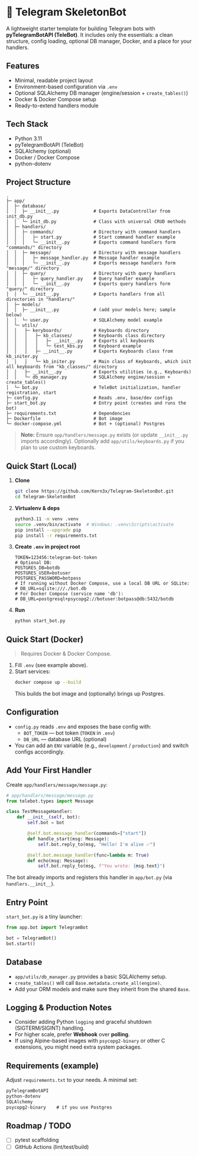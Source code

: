 # 🚀 Telegram SkeletonBot

A lightweight starter template for building Telegram bots with **pyTelegramBotAPI (TeleBot)**. It includes only the essentials: a clean structure, config loading, optional DB manager, Docker, and a place for your handlers.

## Features
- Minimal, readable project layout
- Environment-based configuration via `.env`
- Optional SQLAlchemy DB manager (engine/session + `create_tables()`)
- Docker & Docker Compose setup
- Ready-to-extend handlers module

## Tech Stack
- Python 3.11
- pyTelegramBotAPI (TeleBot)
- SQLAlchemy (optional)
- Docker / Docker Compose
- python-dotenv

## Project Structure
```
.
├─ app/
│  ├─ database/
│  │  ├─ __init__.py             # Exports DataController from init_db.py
│  │  └─ init_db.py              # Class with universal CRUD methods
│  ├─ handlers/
│  │  ├─ commands/               # Directory with command handlers
│  │  │   ├─ start.py            # Start command handler example
│  │  │   └─ __init__.py         # Exports command handlers form "commands/" directory
│  │  ├─ message/                # Directory with message handlers
│  │  │   ├─ message_handler.py  # Message handler example
│  │  │   └─ __init__.py         # Exports message handlers form "message/" directory
│  │  ├─ query/                  # Directory with query handlers
│  │  │   ├─ query_handler.py    # Query handler example
│  │  │   └─ __init__.py         # Exports query handlers form "query/" directory
│  │  └─ __init__.py             # Exports handlers from all directories in "handlers/"
│  ├─ models/
│  │  ├─ __init__.py             # (add your models here; sample below)
│  │  └─ user.py                 # SQLAlchemy model example
│  └─ utils/
│  │   ├─ keryboards/            # Keyboards directory
│  │   │   ├─ kb_classes/        # Keyboards class directory
│  │   │   │   ├─ __init__.py    # Exports all keyboards
│  │   │   │   └─ test_kbs.py    # Keyboard example
│  │   │   ├─ __init__.py        # Exports Keyboards class from kb_initer.py
│  │   │   └─ kb_initer.py       # Main class of Keyboards, which init all keyboards from "kb_classes/" directory 
│  │   ├─ __init__.py            # Exports utilities (e.g., Keyboards)
│  │   └─ db_manager.py          # SQLAlchemy engine/session + create_tables()
│  └─ bot.py                     # TeleBot initialization, handler registration, start
├─ config.py                     # Reads .env, base/dev configs
├─ start_bot.py                  # Entry point (creates and runs the bot)
├─ requirements.txt              # Dependencies
├─ Dockerfile                    # Bot image
└─ docker-compose.yml            # Bot + (optional) Postgres
```

> **Note:** Ensure `app/handlers/message.py` exists (or update `__init__.py` imports accordingly). Optionally add `app/utils/keyboards.py` if you plan to use custom keyboards.

## Quick Start (Local)
1. **Clone**
   ```bash
   git clone https://github.com/Kern3x/Telegram-SkeletonBot.git
   cd Telegram-SkeletonBot
   ```

2. **Virtualenv & deps**
   ```bash
   python3.11 -m venv .venv
   source .venv/bin/activate  # Windows: .venv\Scripts\activate
   pip install --upgrade pip
   pip install -r requirements.txt
   ```

3. **Create `.env` in project root**
   ```dotenv
   TOKEN=123456:telegram-bot-token
   # Optional DB:
   POSTGRES_DB=botdb
   POSTGRES_USER=botuser
   POSTGRES_PASSWORD=botpass
   # If running without Docker Compose, use a local DB URL or SQLite:
   # DB_URL=sqlite:///./bot.db
   # For Docker Compose (service name 'db'):
   # DB_URL=postgresql+psycopg2://botuser:botpass@db:5432/botdb
   ```

4. **Run**
   ```bash
   python start_bot.py
   ```

## Quick Start (Docker)
> Requires Docker & Docker Compose.

1. Fill `.env` (see example above).
2. Start services:
   ```bash
   docker compose up --build
   ```
   This builds the bot image and (optionally) brings up Postgres.

## Configuration
- `config.py` reads `.env` and exposes the base config with:
  - `BOT_TOKEN` — bot token (`TOKEN` in `.env`)
  - `DB_URL` — database URL (optional)
- You can add an `ENV` variable (e.g., `development` / `production`) and switch configs accordingly.

## Add Your First Handler
Create `app/handlers/message/message.py`:
```python
# app/handlers/message/message.py
from telebot.types import Message

class TestMessageHandler:
    def __init__(self, bot):
        self.bot = bot

        @self.bot.message_handler(commands=["start"])
        def handle_start(msg: Message):
            self.bot.reply_to(msg, "Hello! I'm alive ✅")

        @self.bot.message_handler(func=lambda m: True)
        def echo(msg: Message):
            self.bot.reply_to(msg, f"You wrote: {msg.text}")
```

The bot already imports and registers this handler in `app/bot.py` (via `handlers.__init__`).

## Entry Point
`start_bot.py` is a tiny launcher:
```python
from app.bot import TelegramBot

bot = TelegramBot()
bot.start()
```

## Database
- `app/utils/db_manager.py` provides a basic SQLAlchemy setup.
- `create_tables()` will call `Base.metadata.create_all(engine)`.
- Add your ORM models and make sure they inherit from the shared `Base`.

## Logging & Production Notes
- Consider adding Python `logging` and graceful shutdown (SIGTERM/SIGINT) handling.
- For higher scale, prefer **Webhook** over **polling**.
- If using Alpine-based images with `psycopg2-binary` or other C extensions, you might need extra system packages.

## Requirements (example)
Adjust `requirements.txt` to your needs. A minimal set:
```txt
pyTelegramBotAPI
python-dotenv
SQLAlchemy
psycopg2-binary    # if you use Postgres
```

## Roadmap / TODO
- [ ] pytest scaffolding
- [ ] GitHub Actions (lint/test/build)
